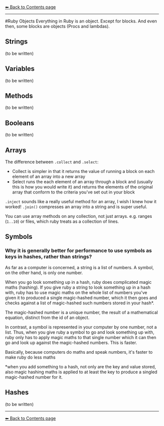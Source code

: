 [⬅︎ Back to Contents page](https://github.com/oscar-barlow/coding-notes#coding-notes)

---

#Ruby Objects
Everything in Ruby is an object. Except for blocks. And even then, some blocks are objects (Procs and lambdas).

## Strings
(to be written)

## Variables
(to be written)

## Methods
(to be written)

## Booleans
(to be written)

## Arrays
The difference between `.collect` and `.select`:

* Collect is simpler in that it returns the value of running a block on each element of an array into a new array
* Select runs the each element of an array through a block and (usually this is how you would write it) and returns the elements of the original array that conform to the criteria you've set out in your block

`.inject` sounds like a really useful method for an array, I wish I knew how it worked!
`.join()` compresses an array into a string and is super useful.

You can use array methods on any collection, not just arrays. e.g. ranges (`1..10`) or files, which ruby treats as a collection of lines.

## Symbols

### Why it is generally better for performance to use symbols as keys in hashes, rather than strings?
As far as a computer is concerned, a string is a list of numbers. A symbol, on the other hand, is only one number.

When you go look something up in a hash, ruby does complicated magic maths (hashing). If you give ruby a string to look something up in a hash with, ruby has to use magic maths on the whole list of numbers you've given it to produced a single magic-hashed number, which it then goes and checks against a list of magic-hashed such numbers stored in your hash*.

The magic-hashed number is a unique number, the result of a mathematical equation, distinct from the id of an object.

In contrast, a symbol is represented in your computer by one number, not a list. Thus, when you give ruby a symbol to go and look something up with, ruby only has to apply magic maths to that single number which it can then go and look up against the magic-hashed numbers. This is faster.

Basically, because computers do maths and speak numbers, it's faster to make ruby do less maths

*when you add something to a hash, not only are the key and value stored, also magic hashing maths is applied to at least the key to produce a singled magic-hashed number for it.

## Hashes
(to be written)


---
[⬅︎ Back to Contents page](https://github.com/oscar-barlow/coding-notes#coding-notes)
